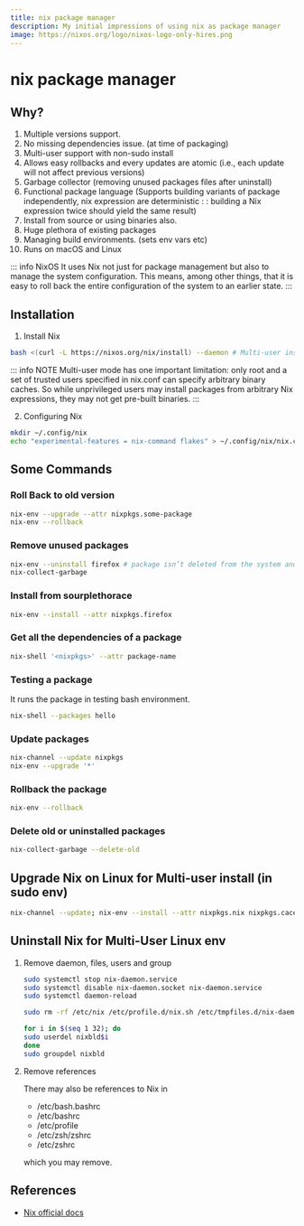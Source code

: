 ```yaml
---
title: nix package manager 
description: My initial impressions of using nix as package manager 
image: https://nixos.org/logo/nixos-logo-only-hires.png
---
```

# nix package manager

## Why?

1. Multiple versions support.
2. No missing dependencies issue. (at time of packaging)
3. Multi-user support with non-sudo install
4. Allows easy rollbacks and every updates are atomic (i.e., each update will not affect previous versions)
5. Garbage collector (removing unused packages files after uninstall)
6. Functional package language (Supports building variants of package independently, nix expression are deterministic : : building a Nix expression twice should yield the same result)
7. Install from source or using binaries also.
8. Huge plethora of existing packages
9. Managing build environments. (sets env vars etc)
10. Runs on macOS and Linux

::: info NixOS
It uses Nix not just for package management but also to manage the system configuration. This means, among other things, that it is easy to roll back the entire configuration of the system to an earlier state. 
:::

## Installation 

1. Install Nix

``` bash
bash <(curl -L https://nixos.org/nix/install) --daemon # Multi-user installation
```

::: info NOTE
Multi-user mode has one important limitation: only root and a set of trusted users specified in nix.conf can specify arbitrary binary caches. So while unprivileged users may install packages from arbitrary Nix expressions, they may not get pre-built binaries.
:::

2. Configuring Nix

``` bash
mkdir ~/.config/nix
echo "experimental-features = nix-command flakes" > ~/.config/nix/nix.conf
```

## Some Commands

### Roll Back to old version

``` bash
nix-env --upgrade --attr nixpkgs.some-package
nix-env --rollback
```

### Remove unused packages

``` bash
nix-env --uninstall firefox # package isn’t deleted from the system and is available for rollback
nix-collect-garbage
```

### Install from sourplethorace

``` bash
nix-env --install --attr nixpkgs.firefox
```

### Get all the dependencies of a package

``` bash
nix-shell '<nixpkgs>' --attr package-name
```

### Testing a package

It runs the package in testing bash environment.

``` bash
nix-shell --packages hello
```

### Update packages

``` bash
nix-channel --update nixpkgs
nix-env --upgrade '*'
```

### Rollback the package

``` bash
nix-env --rollback
```

### Delete old or uninstalled packages

``` bash
nix-collect-garbage --delete-old
```

## Upgrade Nix on Linux for Multi-user install (in sudo env)

``` bash
nix-channel --update; nix-env --install --attr nixpkgs.nix nixpkgs.cacert; systemctl daemon-reload; systemctl restart nix-daemon
```

## Uninstall Nix for Multi-User Linux env

1. Remove daemon, files, users and group
    ``` bash
    sudo systemctl stop nix-daemon.service
    sudo systemctl disable nix-daemon.socket nix-daemon.service
    sudo systemctl daemon-reload

    sudo rm -rf /etc/nix /etc/profile.d/nix.sh /etc/tmpfiles.d/nix-daemon.conf /nix ~root/.nix-channels ~root/.nix-defexpr ~root/.nix-profile

    for i in $(seq 1 32); do
    sudo userdel nixbld$i
    done
    sudo groupdel nixbld
    ```

2. Remove references

    There may also be references to Nix in

    - /etc/bash.bashrc
    - /etc/bashrc
    - /etc/profile
    - /etc/zsh/zshrc
    - /etc/zshrc

    which you may remove.

## References

- [Nix official docs](https://nixos.org/manual/nix/stable)
